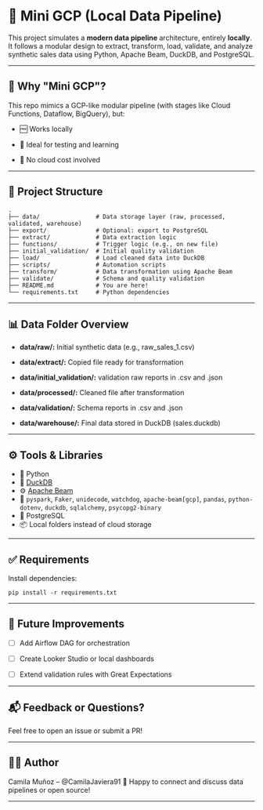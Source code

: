 # 🐣 Mini GCP (Local Data Pipeline)

This project simulates a **modern data pipeline** architecture, entirely **locally**. It follows a modular design to extract, transform, load, validate, and analyze synthetic sales data using Python, Apache Beam, DuckDB, and PostgreSQL.

---

## 🧠 Why "Mini GCP"?

This repo mimics a GCP-like modular pipeline (with stages like Cloud Functions, Dataflow, BigQuery), but:

- 🆓 Works locally

- 🧪 Ideal for testing and learning

- 💸 No cloud cost involved

---

## 📁 Project Structure

```
.
├── data/                # Data storage layer (raw, processed, validated, warehouse)
├── export/              # Optional: export to PostgreSQL
├── extract/             # Data extraction logic
├── functions/           # Trigger logic (e.g., on new file)
├── initial_validation/  # Initial quality validation
├── load/                # Load cleaned data into DuckDB
├── scripts/             # Automation scripts
├── transform/           # Data transformation using Apache Beam
├── validate/            # Schema and quality validation
├── README.md            # You are here!
└── requirements.txt     # Python dependencies
```

---

## 📊 Data Folder Overview

- **data/raw/:** Initial synthetic data (e.g., raw_sales_1.csv)

- **data/extract/:** Copied file ready for transformation

- **data/initial_validation/:** validation raw reports in .csv and .json

- **data/processed/:** Cleaned file after transformation

- **data/validation/:** Schema reports in .csv and .json

- **data/warehouse/:** Final data stored in DuckDB (sales.duckdb)

---

## ⚙️ Tools & Libraries

- 🐍 Python
- 🦆 [DuckDB](https://duckdb.org/)
- ⚙️ [Apache Beam](https://beam.apache.org/)
- 🧪 `pyspark`, `Faker`, `unidecode`, `watchdog`, `apache-beam[gcp]`, `pandas`, `python-dotenv`, `duckdb`, `sqlalchemy`, `psycopg2-binary`
- 🐘 PostgreSQL
- 📦 Local folders instead of cloud storage

---

## ✅ Requirements

Install dependencies:

```
pip install -r requirements.txt
```

---

## 🚧 Future Improvements

- [ ] Add Airflow DAG for orchestration

- [ ] Create Looker Studio or local dashboards

- [ ] Extend validation rules with Great Expectations

---

## 📬 Feedback or Questions?

Feel free to open an issue or submit a PR!

---

## 👩‍💻 Author
Camila Muñoz – @CamilaJaviera91
💬 Happy to connect and discuss data pipelines or open source!

---